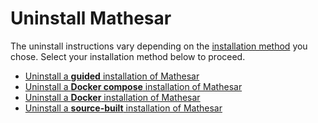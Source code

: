 # Uninstall Mathesar

The uninstall instructions vary depending on the [installation method](../installation/index.md) you chose. Select your installation method below to proceed.

- [Uninstall a **guided** installation of Mathesar](../installation/guided-install/index.md#uninstall)
- [Uninstall a **Docker compose** installation of Mathesar](../installation/docker-compose/index.md#uninstall)
- [Uninstall a **Docker** installation of Mathesar](../installation/docker/index.md#uninstall)
- [Uninstall a **source-built** installation of Mathesar](../installation/build-from-source/index.md#uninstall)
